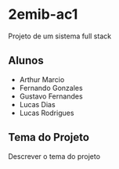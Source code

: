 # 2emib-ac1
Projeto de um sistema full stack
## Alunos
- Arthur Marcio
- Fernando Gonzales
- Gustavo Fernandes
- Lucas Dias
- Lucas Rodrigues
## Tema do Projeto
Descrever o tema do projeto
